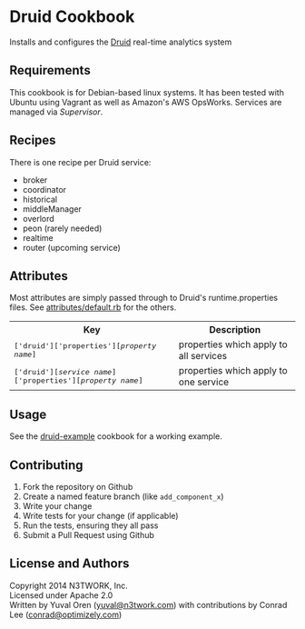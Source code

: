 Druid Cookbook
==============
Installs and configures the [Druid](http://druid.io/) real-time analytics system

Requirements
------------
This cookbook is for Debian-based linux systems. It has been tested with Ubuntu using Vagrant as well as Amazon's AWS OpsWorks. Services are managed via *Supervisor*.

Recipes
----------
There is one recipe per Druid service:

* broker
* coordinator
* historical
* middleManager
* overlord
* peon (rarely needed)
* realtime
* router (upcoming service)

Attributes
----------
Most attributes are simply passed through to Druid's runtime.properties files. See [attributes/default.rb](attributes/default.rb) for the others.


<table>
  <tr>
    <th>Key</th>
    <th>Description</th>
  </tr>
  <tr>
    <td><tt>['druid']['properties'][<i>property name</i>]</tt></td>
    <td>properties which apply to all services</td>
  </tr>
  <tr>
    <td><tt>['druid'][<i>service name</i>]['properties'][<i>property name</i>]</tt></td>
    <td>properties which apply to one service</td>
  </tr>
</table>

Usage
-----
See the [druid-example](https://github.com/N3TWORK/chef-druid-example/) cookbook for a working example.

Contributing
------------
1. Fork the repository on Github
2. Create a named feature branch (like `add_component_x`)
3. Write your change
4. Write tests for your change (if applicable)
5. Run the tests, ensuring they all pass
6. Submit a Pull Request using Github

License and Authors
-------------------
Copyright 2014 N3TWORK, Inc.<br>
Licensed under Apache 2.0<br>
Written by Yuval Oren (yuval@n3twork.com)
with contributions by Conrad Lee (conrad@optimizely.com)
